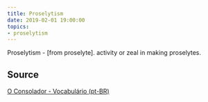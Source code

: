 ```yaml
---
title: Proselytism
date: 2019-02-01 19:00:00
topics:
- proselytism
---
```


Proselytism - [from proselyte]. activity or zeal in making proselytes.

## Source
[O Consolador - Vocabulário (pt-BR)](http://www.oconsolador.com.br/linkfixo/vocabulario/principal.html)
